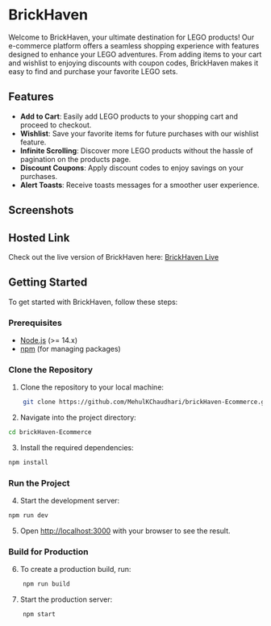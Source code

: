 # BrickHaven

Welcome to BrickHaven, your ultimate destination for LEGO products! Our e-commerce platform offers a seamless shopping experience with features designed to enhance your LEGO adventures. From adding items to your cart and wishlist to enjoying discounts with coupon codes, BrickHaven makes it easy to find and purchase your favorite LEGO sets.

## Features

- **Add to Cart**: Easily add LEGO products to your shopping cart and proceed to checkout.
- **Wishlist**: Save your favorite items for future purchases with our wishlist feature.
- **Infinite Scrolling**: Discover more LEGO products without the hassle of pagination on the products page.
- **Discount Coupons**: Apply discount codes to enjoy savings on your purchases.
- **Alert Toasts**: Receive toasts messages for a smoother user experience.

## Screenshots


## Hosted Link

Check out the live version of BrickHaven here: [BrickHaven Live](https://brickhaven.mehulkc.me/)

## Getting Started

To get started with BrickHaven, follow these steps:

### Prerequisites

- [Node.js](https://nodejs.org/) (>= 14.x)
- [npm](https://www.npmjs.com/) (for managing packages)

### Clone the Repository

1. Clone the repository to your local machine:

```bash
    git clone https://github.com/MehulKChaudhari/brickHaven-Ecommerce.git
```

2. Navigate into the project directory:
```bash
cd brickHaven-Ecommerce
```
3. Install the required dependencies:

```bash
npm install
```

### Run the Project

4. Start the development server:

```bash
npm run dev
```

5. Open [http://localhost:3000](http://localhost:3000) with your browser to see the result.

### Build for Production

6. To create a production build, run:
```bash
    npm run build
```

7. Start the production server:
```bash
    npm start
```






